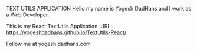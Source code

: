 TEXT UTILS APPLICATION
Hello my name is Yogesh DadHans and I work as a Web Developer.

This is my React TextUtils Application. URL: https://yogeshdadhans.github.io/TextUtils-React/

Follow me at yogesh.dadhans.com